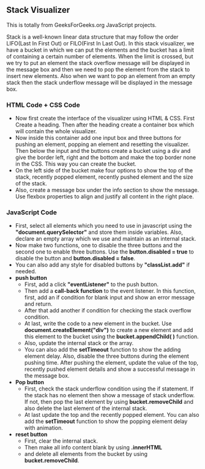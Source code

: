 ## Stack Visualizer

This is totally from GeeksForGeeks.org JavaScript projects.
<br />

Stack is a well-known linear data structure that may follow the order LIFO(Last In First Out) or FILO(First In Last Out).
In this stack visualizer, we have a bucket in which we can put the elements and the bucket has a limit of containing a certain number of elements. When the limit is crossed, but we try to put an element the stack overflow message will be displayed in the message box and then we need to pop the element from the stack to insert new elements. Also when we want to pop an element from an empty stack then the stack underflow message will be displayed in the message box.
<br />

### HTML Code + CSS Code

- Now first create the interface of the visualizer using HTML & CSS. First Create a heading. Then after the heading create a container box which will contain the whole visualizer.
- Now inside this container add one input box and three buttons for pushing an element, popping an element and resetting the visualizer.
  Then below the input and the buttons create a bucket using a div and give the border left, right and the bottom and make the top border none in the CSS. This way you can create the bucket.
- On the left side of the bucket make four options to show the top of the stack, recently popped element, recently pushed element and the size of the stack.
- Also, create a message box under the info section to show the message. Use flexbox properties to align and justify all content in the right place.

### JavaScript Code

- First, select all elements which you need to use in javascript using the **"document.querySelector"** and store them inside variables. Also, declare an empty array which we use and maintain as an internal stack.
- Now make two functions, one to disable the three buttons and the second one to enable three buttons. Use the **button.disabled = true** to disable the button and **button.disabled = false**.
- You can also add any style for disabled buttons by **"classList.add"** if needed.
- **push button**
  - First, add a click **"eventListener"** to the push button.
  - Then add a **call-back function** to the event listener. In this function, first, add an if condition for blank input and show an error message and return.
  - After that add another if condition for checking the stack overflow condition.
  - At last, write the code to a new element in the bucket. Use **document.createElement("div")** to create a new element and add this element to the bucket using the **bucket.appendChild( )** function.
  - Also, update the internal stack or the array.
  - You can also add the **setTimeout** function to show the adding element delay. Also, disable the three buttons during the element pushing time. After pushing the element, update the value of the top, recently pushed element details and show a successful message in the message box.
- **Pop button**
  - First, check the stack underflow condition using the if statement. If the stack has no element then show a message of stack underflow. If not, then pop the last element by using **bucket.removeChild** and also delete the last element of the internal stack.
  - At last update the top and the recently popped element. You can also add the **setTimeout** function to show the popping element delay with animation.
- **reset button**
  - First, clear the internal stack.
  - Then make all info content blank by using **.innerHTML**
  - and delete all elements from the bucket by using **bucket.removeChild**.
